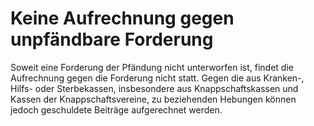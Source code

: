 # Keine Aufrechnung gegen unpfändbare Forderung

Soweit eine Forderung der Pfändung nicht unterworfen ist, findet die Aufrechnung gegen die Forderung nicht statt. Gegen die aus Kranken-, Hilfs- oder Sterbekassen, insbesondere aus Knappschaftskassen und Kassen der Knappschaftsvereine, zu beziehenden Hebungen können jedoch geschuldete Beiträge aufgerechnet werden.